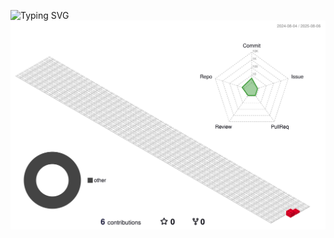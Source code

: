 ![Typing SVG](https://readme-typing-svg.demolab.com/?lines=Hello+World+！;)                  
          
![](./profile-3d-contrib/profile-gitblock.svg)      



     

    


